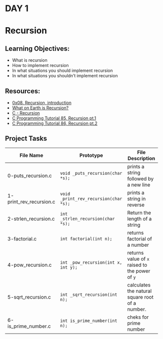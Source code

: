 # DAY 1

# Recursion

## Learning Objectives:
- What is recursion
- How to implement recursion
- In what situations you should implement recursion
- In what situations you shouldn’t implement recursion

## Resources:
* [0x08. Recursion, introduction](https://intranet.alxswe.com/rltoken/dzZB83Hm3lO7dScjhebAxw)
* [What on Earth is Recursion?](https://www.youtube.com/watch?v=Mv9NEXX1VHc)
* [C - Recursion](https://www.tutorialspoint.com/cprogramming/c_recursion.htm)
* [C Programming Tutorial 85, Recursion pt.1](https://www.youtube.com/watch?v=XGxbXMP6k8k)
* [C Programming Tutorial 86, Recursion pt.2](https://www.youtube.com/watch?v=7XiIS6HobNs)

## Project Tasks

| File Name | Prototype | File Description|
|---|---|---|
| 0-puts_recursion.c | `void _puts_recursion(char *s);` | prints a string followed by a new line|
| 1-print_rev_recursion.c | `void _print_rev_recursion(char *s);` | prints a string in reverse|
| 2-strlen_recursion.c | `int _strlen_recursion(char *s);` | Return the length of a string|
| 3-factorial.c | `int factorial(int n);` | returns factorial of a number|
| 4-pow_recursion.c | `int _pow_recursion(int x, int y);` | returns value of `x` raised to the power of `y`|
| 5-sqrt_recursion.c | `int _sqrt_recursion(int n);` | calculates the natural square root of a number.|
| 6-is_prime_number.c | `int is_prime_number(int n);` | cheks for prime number|
